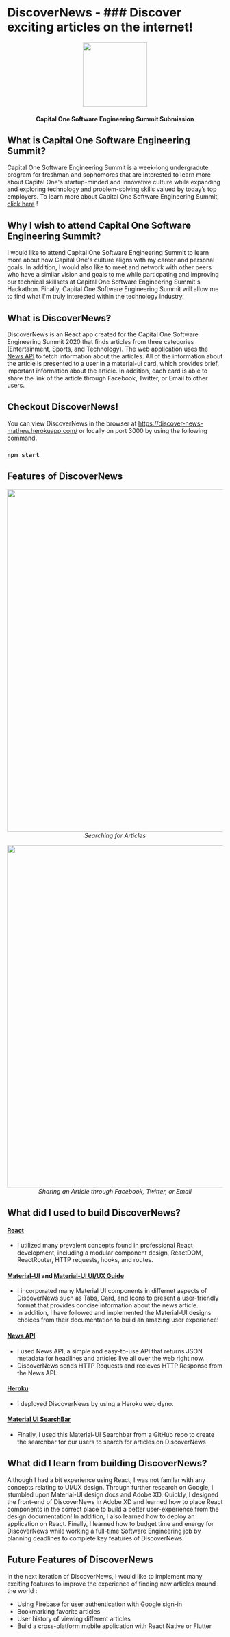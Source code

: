 # DiscoverNews - ### Discover exciting articles on the internet!
<p align="center">
    <img src="https://cdn.lensa.com/img/company-logos/bdc1584d250ab1a65f2b4b4a78f2c7ac" width="150">
  </a>
  <h4 align="center">Capital One Software Engineering Summit Submission</h4>
  
## What is Capital One Software Engineering Summit? 
Capital One Software Engineering Summit is a week-long undergradute program for freshman and sophomores that are interested to learn more about Capital One's startup-minded and innovative culture while expanding and exploring technology and problem-solving skills valued by today’s top employers. To learn more about Capital One Software Engineering Summit, [click here](https://campus.capitalone.com/summits/ "Capital One SES") ! 

## Why I wish to attend Capital One Software Engineering Summit?
I would like to attend Capital One Software Engineering Summit to learn more about how Capital One's culture aligns with my career and personal goals. In addition, I would also like to meet and network with other peers who have a similar vision and goals to me while particpating and improving our technical skillsets at Capital One Software Engineering Summit's Hackathon. Finally, Capital One Software Engineering Summit will allow me to find what I'm truly interested within the technology industry. 

## What is DiscoverNews?
DiscoverNews is an React app created for the Capital One Software Engineering Summit 2020 that finds articles from three categories (Entertainment, Sports, and     Technology). The web application uses the [News API](https://newsapi.org/ "News API Documentation") to fetch information about the articles.  All of the information about the article is presented to a user in a material-ui card, which provides brief, important information about the article. In addition, each card is able to share the link of the article through Facebook, Twitter, or Email to other users. 

## Checkout DiscoverNews!
You can view DiscoverNews in the browser at https://discover-news-mathew.herokuapp.com/ or locally on port 3000 by using the following command. 
### `npm start`

## Features of DiscoverNews

<p align="center">
 <img src="http://g.recordit.co/sTa6RP8lhW.gif" width="800">
 <br>
 <em>Searching for Articles</em>
</p>

<p align="center">
 <img src="http://g.recordit.co/Co0hWXdpWe.gif" width="800">
 <br>
 <em>Sharing an Article through Facebook, Twitter, or Email</em>
</p>


## What did I used to build DiscoverNews?
#### [React](https://reactjs.org/ "React") 
* I utilized many prevalent concepts found in professional React development, including a modular component design, ReactDOM, ReactRouter, HTTP requests, hooks, and routes.
#### [Material-UI](https://material-ui.com/ "Material-UI") and [Material-UI UI/UX Guide](https://material.io/design "Material-UI Design UI/UX Guide")
* I incorporated many Material UI components in differnet aspects of DiscoverNews such as Tabs, Card, and Icons to present a user-friendly format that provides concise information about the news article. 
* In addition, I have followed and implemented the Material-UI designs choices from their documentation to build an amazing user experience!
#### [News API](https://newsapi.org/ "News API Documentation") 
*  I used News API, a simple and easy-to-use API that returns JSON metadata for headlines and articles live all over the web right now.
*  DiscoverNews sends HTTP Requests and recieves HTTP Response from the News API.
#### [Heroku](https://www.heroku.com/, "Heroku")
* I deployed DiscoverNews by using a Heroku web dyno.
#### [Material UI SearchBar](https://github.com/TeamWertarbyte/material-ui-search-bar, "Material-UI Searchbar") 
* Finally, I used this Material-UI Searchbar from a GitHub repo to create the searchbar for our users to search for articles on DiscoverNews 

## What did I learn from building DiscoverNews?
Although I had a bit experience using React, I was not familar with any concepts relating to UI/UX design. Through further research on Google, I stumbled upon Material-UI design docs and Adobe XD. Quickly, I designed the front-end of DiscoverNews in Adobe XD and learned how to place React components in the correct place to build a better user-experience from the design documentation! In addition, I also learned how to deploy an application on React. Finally, I learned how to budget time and energy for DiscoverNews while working a full-time Software Engineering job by planning deadlines to complete key features of DiscoverNews. 

## Future Features of DiscoverNews 
In the next iteration of DiscoverNews, I would like to implement many exciting features to improve the experience of finding new articles around the world : 
* Using Firebase for user authentication with Google sign-in 
* Bookmarking favorite articles 
* User history of viewing different articles 
* Build a cross-platform mobile application with React Native or Flutter 
    
</p>
